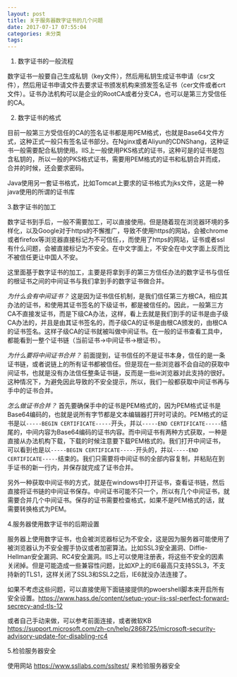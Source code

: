```yaml
---
layout: post
title: 关于服务器数字证书的几个问题
date: 2017-07-17 07:55:04
categories: 未分类
tags: 
---
```


1. 数字证书的一般流程

数字证书一般要自己生成私钥（key文件），然后用私钥生成证书申请（csr文件），然后用证书申请文件去要求证书颁发机构来颁发签名证书（cer文件或者crt文件）。证书办法机构可以是企业的RootCA或者分支CA，也可以是第三方受信任的CA。

2. 数字证书的格式

目前一般第三方受信任的CA的签名证书都是用PEM格式，也就是Base64文件方式，这种正式一般只有签名证书部分。在Nginx或者Aliyun的CDNShang，这种证书一般需要配合私钥使用。IIS上一般使用PKS格式的证书，这种可是的证书是包含私钥的，所以一般的PKS格式证书，需要用PEM格式的证书和私钥合并而成，合并的时候，还会要求密码。

Java使用另一套证书格式，比如Tomcat上要求的证书格式为jks文件，这是一种java使用的所谓的证书库

3.数字证书的加工

数字证书到手后，一般不需要加工，可以直接使用。但是随着现在浏览器环境的多样化，以及Google对于https的不懈推广，导致不使用https的网站，会被chrome或者firefox等浏览器直接标记为不可信任，，而使用了https的网站，证书或者ssl有什么问题，会被直接标记为不安全。在中文字面上，不安全在中文字面上反而比不被信任更让中国人不安。

这里面基于数字证书的加工，主要是将拿到手的第三方信任办法的数字证书与信任的根证书之间的中间证书与我们拿到手的数字证书做合并。

_为什么会有中间证书？_ 这是因为证书信任机制，是我们信任第三方根CA，相应其办法的证书，和使用其证书签名的下级证书，都是被信任的。因此，一般第三方CA不直接发证书，而是下级CA办法，这样，看上去就是我们到手的证书是由子级CA办法的，并且是由其证书签名的，而子级CA的证书是由根CA颁发的，由根CA的证书签名。这样子级CA的证书就被叫做中间证书。在一般的证书查看工具中，都能看到一整个证书链（当前证书->中间证书->根证书）。

_为什么要将中间证书合并？_ 前面提到，证书信任的不是证书本身，信任的是一条证书链，或者说链上的所有证书都被信任。但是现在一些浏览器不会自动的获取中间证书，也就是没有办法信任整条证书链，反而是一些ie浏览器对此支持的很好。这种情况下，为避免因此导致的不安全提示，所以，我们一般都获取中间证书再与手中的证书合并。

_怎么做证书合并？_ 首先要确保手中的证书是PEM格式的，因为PEM格式证书是Base64编码的，也就是说所有字节都是文本编辑器打开时可读的。PEM格式的证书是以`-----BEGIN CERTIFICATE-----`开头，并以`-----END CERTIFICATE-----`结尾的，中间内容为Base64编码的证书内容。而中间证书有两种方式获取，一种是直接从办法机构下载，下载的时候注意要下载PEM格式的。我们打开中间证书，可以看到也是以`-----BEGIN CERTIFICATE-----`开头的，并以`-----END CERTIFICATE-----`结束的。我们只需要将中间证书的全部内容复制，并粘贴在到手证书的新一行内，并保存就完成了证书合并。

另外一种获取中间证书的方式，就是在windows中打开证书，查看证书链，然后直接将证书链的中间证书保存。中间证书可能不只一个，所以有几个中间证书，就需要合并几个中间证书。保存的证书需要检查格式，如果不是PEM格式的话，就需要转换格式为PEM。

4.服务器使用数字证书的后期设置

服务器上使用数字证书，也会被浏览器标记为不安全，这是因为服务器可能使用了被浏览器认为不安全握手协议或者加密算法。比如SSL3安全漏洞、Diffie-Hellman安全漏洞、RC4安全漏洞。IIS上可以使用注册表，将这些不安全的因素关闭掉。但是可能造成一些兼容性问题，比如XP上的IE6最高只支持SSL3，不支持新的TLS1，这样关闭了SSL3和SSL2之后，IE6就没办法连接了。

如果不考虑这些问题，可以直接使用下面链接提供的pwoershell脚本来开启所有安全设置。https://www.hass.de/content/setup-your-iis-ssl-perfect-forward-secrecy-and-tls-12

或者自己手动来做，可以参考前面连接，或者微软KB https://support.microsoft.com/zh-cn/help/2868725/microsoft-security-advisory-update-for-disabling-rc4

5.检验服务器安全

使用网站 https://www.ssllabs.com/ssltest/ 来检验服务器安全
